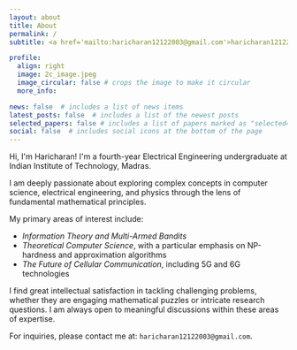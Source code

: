 ```yaml
---
layout: about
title: About
permalink: /
subtitle: <a href='mailto:haricharan12122003@gmail.com'>haricharan12122003@gmail.com</a>

profile:
  align: right
  image: 2c_image.jpeg
  image_circular: false # crops the image to make it circular
  more_info:

news: false  # includes a list of news items
latest_posts: false  # includes a list of the newest posts
selected_papers: false # includes a list of papers marked as "selected={true}"
social: false  # includes social icons at the bottom of the page
---
```


Hi, I'm Haricharan! I'm a fourth-year Electrical Engineering undergraduate at Indian Institute of Technology, Madras.

I am deeply passionate about exploring complex concepts in computer science, electrical engineering, and physics through the lens of fundamental mathematical principles.

My primary areas of interest include:

- *Information Theory and Multi-Armed Bandits*
- *Theoretical Computer Science*, with a particular emphasis on NP-hardness and approximation algorithms
- *The Future of Cellular Communication*, including 5G and 6G technologies

I find great intellectual satisfaction in tackling challenging problems, whether they are engaging mathematical puzzles or intricate research questions. I am always open to meaningful discussions within these areas of expertise.

For inquiries, please contact me at: `haricharan12122003@gmail.com`.